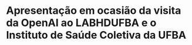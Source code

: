 
<!-- README.md is generated from README.Rmd. Please edit that file -->

# Apresentação em ocasião da visita da OpenAI ao LABHDUFBA e o Instituto de Saúde Coletiva da UFBA
